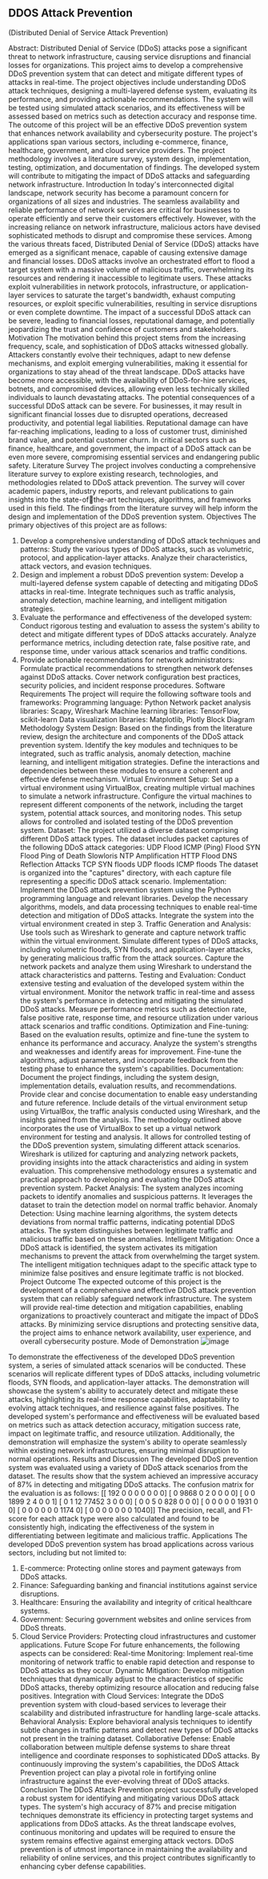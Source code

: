 ## DDOS Attack Prevention

(Distributed Denial of Service Attack Prevention)


Abstract:
Distributed Denial of Service (DDoS) attacks pose a significant threat to network 
infrastructure, causing service disruptions and financial losses for organizations. This project 
aims to develop a comprehensive DDoS prevention system that can detect and mitigate 
different types of attacks in real-time. The project objectives include understanding DDoS 
attack techniques, designing a multi-layered defense system, evaluating its performance, and 
providing actionable recommendations. The system will be tested using simulated attack 
scenarios, and its effectiveness will be assessed based on metrics such as detection accuracy 
and response time. The outcome of this project will be an effective DDoS prevention system 
that enhances network availability and cybersecurity posture. The project's applications span 
various sectors, including e-commerce, finance, healthcare, government, and cloud service 
providers. The project methodology involves a literature survey, system design, 
implementation, testing, optimization, and documentation of findings. The developed system 
will contribute to mitigating the impact of DDoS attacks and safeguarding network 
infrastructure.
Introduction
In today's interconnected digital landscape, network security has become a paramount concern 
for organizations of all sizes and industries. The seamless availability and reliable performance 
of network services are critical for businesses to operate efficiently and serve their customers 
effectively. However, with the increasing reliance on network infrastructure, malicious actors 
have devised sophisticated methods to disrupt and compromise these services. Among the 
various threats faced, Distributed Denial of Service (DDoS) attacks have emerged as a 
significant menace, capable of causing extensive damage and financial losses. DDoS attacks 
involve an orchestrated effort to flood a target system with a massive volume of malicious 
traffic, overwhelming its resources and rendering it inaccessible to legitimate users. These 
attacks exploit vulnerabilities in network protocols, infrastructure, or application-layer services 
to saturate the target's bandwidth, exhaust computing resources, or exploit specific 
vulnerabilities, resulting in service disruptions or even complete downtime. The impact of a 
successful DDoS attack can be severe, leading to financial losses, reputational damage, and 
potentially jeopardizing the trust and confidence of customers and stakeholders.
Motivation
The motivation behind this project stems from the increasing frequency, scale, and 
sophistication of DDoS attacks witnessed globally. Attackers constantly evolve their 
techniques, adapt to new defense mechanisms, and exploit emerging vulnerabilities, making it 
essential for organizations to stay ahead of the threat landscape. DDoS attacks have become 
more accessible, with the availability of DDoS-for-hire services, botnets, and compromised 
devices, allowing even less technically skilled individuals to launch devastating attacks. The 
potential consequences of a successful DDoS attack can be severe. For businesses, it may result 
in significant financial losses due to disrupted operations, decreased productivity, and potential 
legal liabilities. Reputational damage can have far-reaching implications, leading to a loss of 
customer trust, diminished brand value, and potential customer churn. In critical sectors such 
as finance, healthcare, and government, the impact of a DDoS attack can be even more severe, 
compromising essential services and endangering public safety.
Literature Survey
The project involves conducting a comprehensive literature survey to explore existing research, 
technologies, and methodologies related to DDoS attack prevention. The survey will cover 
academic papers, industry reports, and relevant publications to gain insights into the state-ofthe-art techniques, algorithms, and frameworks used in this field. The findings from the 
literature survey will help inform the design and implementation of the DDoS prevention 
system.
Objectives
The primary objectives of this project are as follows: 
1. Develop a comprehensive understanding of DDoS attack techniques and patterns: Study 
the various types of DDoS attacks, such as volumetric, protocol, and application-layer 
attacks. Analyze their characteristics, attack vectors, and evasion techniques. 
2. Design and implement a robust DDoS prevention system: Develop a multi-layered defense 
system capable of detecting and mitigating DDoS attacks in real-time. Integrate techniques 
such as traffic analysis, anomaly detection, machine learning, and intelligent mitigation 
strategies. 
3. Evaluate the performance and effectiveness of the developed system: Conduct rigorous 
testing and evaluation to assess the system's ability to detect and mitigate different types of 
DDoS attacks accurately. Analyze performance metrics, including detection rate, false 
positive rate, and response time, under various attack scenarios and traffic conditions. 
4. Provide actionable recommendations for network administrators: Formulate practical 
recommendations to strengthen network defenses against DDoS attacks. Cover network 
configuration best practices, security policies, and incident response procedures.
Software Requirements
The project will require the following software tools and frameworks: 
Programming language: Python 
Network packet analysis libraries: Scapy, Wireshark 
Machine learning libraries: TensorFlow, scikit-learn 
Data visualization libraries: Matplotlib, Plotly
Block Diagram
Methodology
System Design: Based on the findings from the literature review, design the architecture and 
components of the DDoS attack prevention system. Identify the key modules and techniques 
to be integrated, such as traffic analysis, anomaly detection, machine learning, and intelligent 
mitigation strategies. Define the interactions and dependencies between these modules to 
ensure a coherent and effective defense mechanism.
Virtual Environment Setup: Set up a virtual environment using VirtualBox, creating multiple 
virtual machines to simulate a network infrastructure. Configure the virtual machines to 
represent different components of the network, including the target system, potential attack 
sources, and monitoring nodes. This setup allows for controlled and isolated testing of the 
DDoS prevention system.
Dataset: The project utilized a diverse dataset comprising different DDoS attack types. The 
dataset includes packet captures of the following DDoS attack categories: 
UDP Flood 
ICMP (Ping) Flood 
SYN Flood 
Ping of Death 
Slowloris 
NTP Amplification 
HTTP Flood 
DNS Reflection Attacks 
TCP SYN floods 
UDP floods 
ICMP floods 
The dataset is organized into the "captures" directory, with each capture file representing a 
specific DDoS attack scenario.
Implementation: Implement the DDoS attack prevention system using the Python 
programming language and relevant libraries. Develop the necessary algorithms, models, and 
data processing techniques to enable real-time detection and mitigation of DDoS attacks. 
Integrate the system into the virtual environment created in step 3.
Traffic Generation and Analysis: Use tools such as Wireshark to generate and capture network 
traffic within the virtual environment. Simulate different types of DDoS attacks, including 
volumetric floods, SYN floods, and application-layer attacks, by generating malicious traffic 
from the attack sources. Capture the network packets and analyze them using Wireshark to 
understand the attack characteristics and patterns.
Testing and Evaluation: Conduct extensive testing and evaluation of the developed system 
within the virtual environment. Monitor the network traffic in real-time and assess the system's 
performance in detecting and mitigating the simulated DDoS attacks. Measure performance 
metrics such as detection rate, false positive rate, response time, and resource utilization under 
various attack scenarios and traffic conditions.
Optimization and Fine-tuning: Based on the evaluation results, optimize and fine-tune the 
system to enhance its performance and accuracy. Analyze the system's strengths and 
weaknesses and identify areas for improvement. Fine-tune the algorithms, adjust parameters, 
and incorporate feedback from the testing phase to enhance the system's capabilities.
Documentation: Document the project findings, including the system design, implementation 
details, evaluation results, and recommendations. Provide clear and concise documentation to 
enable easy understanding and future reference. Include details of the virtual environment setup 
using VirtualBox, the traffic analysis conducted using Wireshark, and the insights gained from 
the analysis.
The methodology outlined above incorporates the use of VirtualBox to set up a virtual network 
environment for testing and analysis. It allows for controlled testing of the DDoS prevention 
system, simulating different attack scenarios. Wireshark is utilized for capturing and analyzing 
network packets, providing insights into the attack characteristics and aiding in system 
evaluation. This comprehensive methodology ensures a systematic and practical approach to 
developing and evaluating the DDoS attack prevention system.
Packet Analysis: The system analyzes incoming packets to identify anomalies and suspicious 
patterns. It leverages the dataset to train the detection model on normal traffic behavior.
Anomaly Detection: Using machine learning algorithms, the system detects deviations from 
normal traffic patterns, indicating potential DDoS attacks. The system distinguishes between 
legitimate traffic and malicious traffic based on these anomalies. 
Intelligent Mitigation: Once a DDoS attack is identified, the system activates its mitigation 
mechanisms to prevent the attack from overwhelming the target system. The intelligent 
mitigation techniques adapt to the specific attack type to minimize false positives and ensure 
legitimate traffic is not blocked.
Project Outcome
The expected outcome of this project is the development of a comprehensive and effective 
DDoS attack prevention system that can reliably safeguard network infrastructure. The system 
will provide real-time detection and mitigation capabilities, enabling organizations to 
proactively counteract and mitigate the impact of DDoS attacks. By minimizing service 
disruptions and protecting sensitive data, the project aims to enhance network availability, user 
experience, and overall cybersecurity posture.
Mode of Demonstration
![image](https://github.com/krishnakumarbhat/Ddos-detection/assets/79183768/f938ade6-2eb5-4a67-94f0-3df0bf038102)

To demonstrate the effectiveness of the developed DDoS prevention system, a series of 
simulated attack scenarios will be conducted. These scenarios will replicate different types of 
DDoS attacks, including volumetric floods, SYN floods, and application-layer attacks. The 
demonstration will showcase the system's ability to accurately detect and mitigate these attacks, 
highlighting its real-time response capabilities, adaptability to evolving attack techniques, and 
resilience against false positives. 
The developed system's performance and effectiveness will be evaluated based on metrics such 
as attack detection accuracy, mitigation success rate, impact on legitimate traffic, and resource 
utilization. Additionally, the demonstration will emphasize the system's ability to operate 
seamlessly within existing network infrastructures, ensuring minimal disruption to normal 
operations.
Results and Discussion
The developed DDoS prevention system was evaluated using a variety of DDoS attack 
scenarios from the dataset. The results show that the system achieved an impressive accuracy 
of 87% in detecting and mitigating DDoS attacks. The confusion matrix for the evaluation is 
as follows:
[[ 192 0 0 0 0 0 0 0] 
[ 0 9868 0 2 0 0 0 0] 
[ 0 0 1899 2 4 0 0 1] 
[ 0 1 12 77452 3 0 0 0] 
[ 0 0 5 0 828 0 0 0] 
[ 0 0 0 0 0 1931 0 0] 
[ 0 0 0 0 0 0 1174 0] 
[ 0 0 0 0 0 0 0 1040]]
The precision, recall, and F1-score for each attack type were also calculated and found to be 
consistently high, indicating the effectiveness of the system in differentiating between 
legitimate and malicious traffic.
Applications
The developed DDoS prevention system has broad applications across various sectors, 
including but not limited to:
1. E-commerce: Protecting online stores and payment gateways from DDoS attacks. 
2. Finance: Safeguarding banking and financial institutions against service disruptions.
3. Healthcare: Ensuring the availability and integrity of critical healthcare systems. 
4. Government: Securing government websites and online services from DDoS threats. 
5. Cloud Service Providers: Protecting cloud infrastructures and customer applications.
Future Scope
For future enhancements, the following aspects can be considered: 
Real-time Monitoring: Implement real-time monitoring of network traffic to enable rapid 
detection and response to DDoS attacks as they occur. 
Dynamic Mitigation: Develop mitigation techniques that dynamically adjust to the 
characteristics of specific DDoS attacks, thereby optimizing resource allocation and reducing 
false positives. 
Integration with Cloud Services: Integrate the DDoS prevention system with cloud-based 
services to leverage their scalability and distributed infrastructure for handling large-scale 
attacks. 
Behavioral Analysis: Explore behavioral analysis techniques to identify subtle changes in 
traffic patterns and detect new types of DDoS attacks not present in the training dataset. 
Collaborative Defense: Enable collaboration between multiple defense systems to share threat 
intelligence and coordinate responses to sophisticated DDoS attacks. 
By continuously improving the system's capabilities, the DDoS Attack Prevention project can 
play a pivotal role in fortifying online infrastructure against the ever-evolving threat of DDoS 
attacks.
Conclusion
The DDoS Attack Prevention project successfully developed a robust system for identifying 
and mitigating various DDoS attack types. The system's high accuracy of 87% and precise 
mitigation techniques demonstrate its efficiency in protecting target systems and applications 
from DDoS attacks. As the threat landscape evolves, continuous monitoring and updates will 
be required to ensure the system remains effective against emerging attack vectors. DDoS 
prevention is of utmost importance in maintaining the availability and reliability of online 
services, and this project contributes significantly to enhancing cyber defense capabilities.
